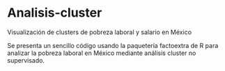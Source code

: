 # Analisis-cluster
Visualización de clusters de pobreza laboral y salario en México

Se presenta un sencillo código usando la paquetería factoextra de R para analizar la pobreza laboral en México mediante análisis cluster no supervisado. 
